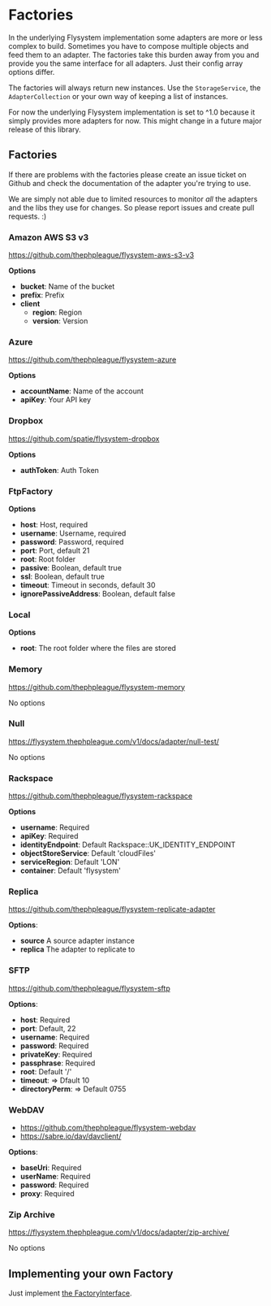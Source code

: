 # Factories

In the underlying Flysystem implementation some adapters are more or less complex to build. Sometimes you have to compose multiple objects and feed them to an adapter. The factories take this burden away from you and provide you the same interface for all adapters. Just their config array options differ.

The factories will always return new instances. Use the `StorageService`, the `AdapterCollection` or your own way of keeping a list of instances.

For now the underlying Flysystem implementation is set to ^1.0 because it simply provides more adapters for now. This might change in a future major release of this library.

## Factories

If there are problems with the factories please create an issue ticket on Github and check the documentation of the adapter you're trying to use.

We are simply not able due to limited resources to monitor *all* the adapters and the libs they use for changes. So please report issues and create pull requests. :)

### Amazon AWS S3 v3

https://github.com/thephpleague/flysystem-aws-s3-v3

**Options**
 * **bucket**: Name of the bucket
 * **prefix**: Prefix
 * **client**
   * **region**: Region
   * **version**: Version

### Azure

https://github.com/thephpleague/flysystem-azure

**Options**
 * **accountName**: Name of the account
 * **apiKey**: Your API key

### Dropbox

https://github.com/spatie/flysystem-dropbox

**Options**
 * **authToken**: Auth Token

### FtpFactory

**Options**
 * **host**: Host, required
 * **username**: Username, required
 * **password**: Password, required
 * **port**: Port, default 21
 * **root**: Root folder
 * **passive**: Boolean, default true
 * **ssl**: Boolean, default true
 * **timeout**: Timeout in seconds, default 30
 * **ignorePassiveAddress**: Boolean, default false

### Local

**Options**
 * **root**: The root folder where the files are stored

### Memory

https://github.com/thephpleague/flysystem-memory

No options

### Null

https://flysystem.thephpleague.com/v1/docs/adapter/null-test/

No options

### Rackspace

https://github.com/thephpleague/flysystem-rackspace

**Options**
 * **username**: Required
 * **apiKey**: Required
 * **identityEndpoint**: Default Rackspace::UK_IDENTITY_ENDPOINT
 * **objectStoreService**: Default 'cloudFiles'
 * **serviceRegion**: Default 'LON'
 * **container**: Default 'flysystem'

### Replica

https://github.com/thephpleague/flysystem-replicate-adapter

**Options**:
 * **source** A source adapter instance
 * **replica** The adapter to replicate to

### SFTP

https://github.com/thephpleague/flysystem-sftp

**Options**:
 * **host**: Required
 * **port**: Default, 22
 * **username**: Required
 * **password**: Required
 * **privateKey**: Required
 * **passphrase**: Required
 * **root**: Default '/'
 * **timeout**: => Dfault 10
 * **directoryPerm**: => Default 0755

### WebDAV

 * https://github.com/thephpleague/flysystem-webdav
 * https://sabre.io/dav/davclient/

**Options**:
 * **baseUri**: Required
 * **userName**: Required
 * **password**: Required
 * **proxy**: Required

### Zip Archive

https://flysystem.thephpleague.com/v1/docs/adapter/zip-archive/

No options

## Implementing your own Factory

Just implement [the FactoryInterface](../src/Factories/FactoryInterface.php).
